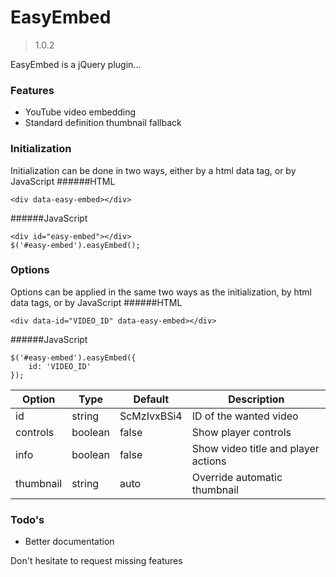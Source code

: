 # EasyEmbed
> 1.0.2

EasyEmbed is a jQuery plugin...

### Features
  - YouTube video embedding
  - Standard definition thumbnail fallback

### Initialization
Initialization can be done in two ways, either by a html data tag, or by JavaScript
######HTML
```
<div data-easy-embed></div>
```

######JavaScript
```
<div id="easy-embed"></div>
$('#easy-embed').easyEmbed();
```

### Options
Options can be applied in the same two ways as the initialization, by html data tags, or by JavaScript
######HTML
```
<div data-id="VIDEO_ID" data-easy-embed></div>
```

######JavaScript
```
$('#easy-embed').easyEmbed({
    id: 'VIDEO_ID'
});
```
Option | Type | Default | Description
------ | ---- | ------- | -----------
id | string | ScMzIvxBSi4 | ID of the wanted video
controls | boolean | false | Show player controls
info | boolean | false | Show video title and player actions
thumbnail | string | auto | Override automatic thumbnail

### Todo's
* Better documentation

Don't hesitate to request missing features